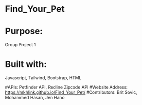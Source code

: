 # Find_Your_Pet
# Purpose:
Group Project 1

# Built with:
Javascript, Tailwind, Bootstrap, HTML

#APIs:
Petfinder API, Redline Zipcode API
#Website Address:
https://mkhlink.github.io/Find_Your_Pet/
#Contributors:
Brit Sovic, Mohammed Hasan, Jen Hano
